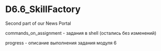 # D6.6_SkillFactory
Second part of our News Portal


commands_on_assignment - задания в shell (остались без изменений)

progress - описание выполнения задания модуля 6

